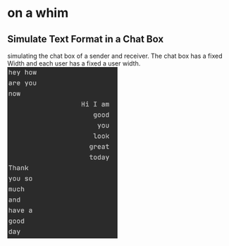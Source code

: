 # on a whim

## Simulate Text Format in a Chat Box
simulating the chat box of a sender and receiver. The chat box has a fixed Width and each user has a fixed a user width.
<img src = "https://github.com/ste2an/whimOfTheMoment/blob/main/src/img/chatBox1%20width%207.png" width = "250">